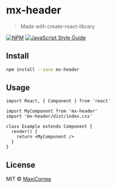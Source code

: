 # mx-header

> Made with create-react-library

[![NPM](https://img.shields.io/npm/v/mx-header.svg)](https://www.npmjs.com/package/mx-header) [![JavaScript Style Guide](https://img.shields.io/badge/code_style-standard-brightgreen.svg)](https://standardjs.com)

## Install

```bash
npm install --save mx-header
```

## Usage

```tsx
import React, { Component } from 'react'

import MyComponent from 'mx-header'
import 'mx-header/dist/index.css'

class Example extends Component {
  render() {
    return <MyComponent />
  }
}
```

## License

MIT © [MaxiCorrea](https://github.com/MaxiCorrea)

